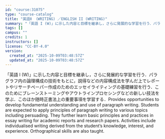 ```yaml
---
id: "course:31075"
type: "course-catalog"
title: "英語Ⅱ （WRITING) ／ENGLISH II (WRITING)"
summary: "「英語 I (W)」に示した内容と目標を継承し，さらに発展的な学習を行う．パラグラフ内の論理構成の技術をもとに，説得などの内容構成法を学んだ上でレポートやリサーチペーパー作成のためのエッセイライティングの基礎練習を行う．このためにブレーンス…"
tags: []
campus: ""
credits: 1
instructors: []
license: "CC-BY-4.0"
version:
  created_at: "2025-10-09T03:48:57Z"
  updated_at: "2025-10-09T03:48:57Z"
---
```

「英語 I (W)」に示した内容と目標を継承し，さらに発展的な学習を行う．パラグラフ内の論理構成の技術をもとに，説得などの内容構成法を学んだ上でレポートやリサーチペーパー作成のためのエッセイライティングの基礎練習を行う．このためにブレーンストーミングやアウトラインプロセシングなどの新しい技法を学ぶ．このほか随時正書法上の重要事項を学習する．Provides opportunities to develop fundamental understanding and use of paragraph writing. Students are expected to apply principles of paragraph writing to various topics including persuading. They further learn basic principles and practices in essay writing for academic reports and research papers. Activities include individualised writing derived from the student’s knowledge, interest, and experience. Orthographical skills are also taught.
